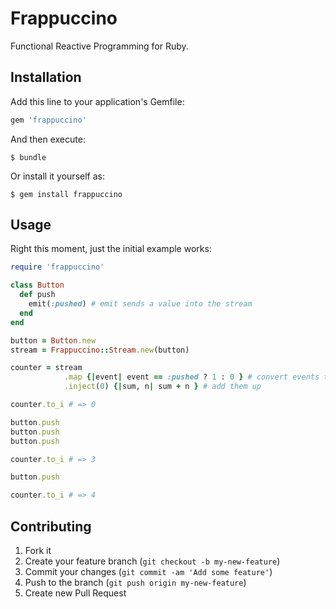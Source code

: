# Frappuccino

Functional Reactive Programming for Ruby.

## Installation

Add this line to your application's Gemfile:

```ruby
gem 'frappuccino'
```

And then execute:

    $ bundle

Or install it yourself as:

    $ gem install frappuccino

## Usage

Right this moment, just the initial example works:

```ruby
require 'frappuccino'

class Button
  def push
    emit(:pushed) # emit sends a value into the stream
  end
end

button = Button.new
stream = Frappuccino::Stream.new(button)

counter = stream
            .map {|event| event == :pushed ? 1 : 0 } # convert events to ints
            .inject(0) {|sum, n| sum + n } # add them up

counter.to_i # => 0

button.push
button.push
button.push

counter.to_i # => 3

button.push

counter.to_i # => 4
```

## Contributing

1. Fork it
2. Create your feature branch (`git checkout -b my-new-feature`)
3. Commit your changes (`git commit -am 'Add some feature'`)
4. Push to the branch (`git push origin my-new-feature`)
5. Create new Pull Request
